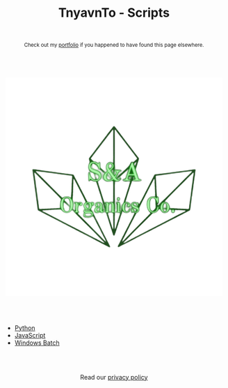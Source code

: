 <h1 align=center>TnyavnTo - Scripts</h1>

<br>

<p align=center><sup>Check out my <a href='https://tnyavnto.com' target='_blank'>portfolio</a> if you happened to have found this page elsewhere.</sup></p>

<br><br>

<p align=center>
    <img src='https://github.com/Svxy/imgs/blob/main/icon.png?raw=true' alt='Github Couldnt Load The Image'>
</p>

<br><br>

<p align=center>
<ul>
    <li><a href='./python' target='_blank'>Python</a></li>
    <li><a href='./javascript' target='_blank'>JavaScript</a></li>
    <li><a href='./batch' target='_blank'>Windows Batch</a></li>
</ul>
</p>

<br><br>

<p align=center>Read our <a href='https://tnyavnto.com/policy/' target='_blank'>privacy policy</a></p>
